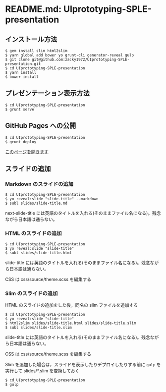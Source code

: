 # README.md: UIprototyping-SPLE-presentation

## インストール方法

```
$ gem install slim html2slim
$ yarn global add bower yo grunt-cli generator-reveal gulp
$ git clone git@github.com:zacky1972/UIprototyping-SPLE-presentation.git
$ cd UIprototyping-SPLE-presentation
$ yarn install
$ bower install
```

## プレゼンテーション表示方法

```
$ cd UIprototyping-SPLE-presentation
$ grunt serve
```

## GitHub Pages への公開

```
$ cd UIprototyping-SPLE-presentation
$ grunt deploy
```

[このページを開きます](https://zacky1972.github.io/UIprototyping-SPLE-presentation/)

## スライドの追加

### Markdown のスライドの追加

```
$ cd UIprototyping-SPLE-presentation
$ yo reveal:slide "slide-title" --markdown
$ subl slides/slide-title.md
```

next-slide-title には英語のタイトルを入れる(そのままファイル名になる)。残念ながら日本語は通らない。

### HTML のスライドの追加

```
$ cd UIprototyping-SPLE-presentation
$ yo reveal:slide "slide-title"
$ subl slides/slide-title.html
```

slide-title には英語のタイトルを入れる(そのままファイル名になる)。残念ながら日本語は通らない。

CSS は css/source/theme.scss を編集する

### Slim のスライドの追加

HTML のスライドの追加をした後，同名の slim ファイルを追加する

```
$ cd UIprototyping-SPLE-presentation
$ yo reveal:slide "slide-title"
$ html2slim slides/slide-title.html slides/slide-title.slim
$ subl slides/slide-title.slim
```

slide-title には英語のタイトルを入れる(そのままファイル名になる)。残念ながら日本語は通らない。

CSS は css/source/theme.scss を編集する

Slim を追加した場合は，スライドを表示したりデプロイしたりする前に `gulp` を実行して slides/\*.slim を変換しておく

```
$ cd UIprototyping-SPLE-presentation
$ gulp
```
